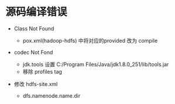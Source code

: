 # 源码编译错误

* Class Not Found
    - pox.xml(hadoop-hdfs) 中将对应的provided 改为 compile

* codec Not Fond
    - jdk.tools 设置 <systemPath>C:/Program Files/Java/jdk1.8.0_251/lib/tools.jar</systemPath>
    - 移除 profiles tag

* 修改 hdfs-site.xml
    - dfs.namenode.name.dir